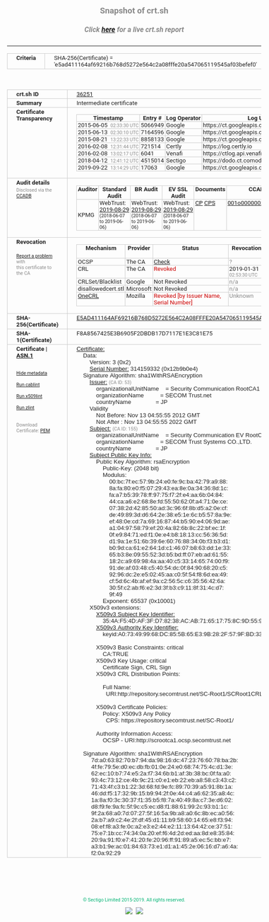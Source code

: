 # 
### Snapshot of crt.sh
##### Click [here](https://crt.sh/?q=E5AD411164AF69216B768D5272E564C2A08FFFE20A547065119545AF03BEFEF0) for a live crt.sh report

---
<!DOCTYPE HTML PUBLIC "-//W3C//DTD HTML 4.0 Transitional//EN">
<HTML>
<HEAD>
  <META http-equiv="Content-Type" content="text/html; charset=UTF-8">
  <TITLE>crt.sh | e5ad411164af69216b768d5272e564c2a08fffe20a547065119545af03befef0</TITLE>
  <META name="description" content="Free CT Log Certificate Search Tool from Sectigo (formerly Comodo CA)">
  <META name="keywords" content="crt.sh, CT, Certificate Transparency, Certificate Search, SSL Certificate, Sectigo, Comodo CA">
  <LINK href="//fonts.googleapis.com/css?family=Roboto+Mono|Roboto:400,400i,700,700i" rel="stylesheet">
  <STYLE type="text/css">
    a {
      white-space: nowrap;
    }
    body {
      color: #888888;
      font: 12pt Roboto, sans-serif;
      padding-top: 10px;
      text-align: center
    }
    form {
      margin: 0px
    }
    span {
      border-radius: 10px
    }
    span.heading {
      color: #888888;
      font: 12pt Roboto, sans-serif
    }
    span.title {
      background-color: #00B373;
      color: #FFFFFF;
      font: bold 18pt Roboto, sans-serif;
      padding: 0px 5px
    }
    span.text {
      color: #888888;
      font: 10pt Roboto, sans-serif
    }
    span.whiteongrey {
      background-color: #D9D9D6;
      color: #FFFFFF;
      font: bold 18pt Roboto, sans-serif;
      padding: 0px 5px
    }
    table {
      border-collapse: collapse;
      color: #222222;
      font: 10pt Roboto, sans-serif;
      margin-left: auto;
      margin-right: auto
    }
    table.options {
      border: none;
      margin-left: 10px
    }
    td, th {
      border: 1px solid #CCCCCC;
      padding: 0px 2px;
      text-align: left;
      vertical-align: top
    }
    td.outer, th.outer {
      border: 1px solid #CCCCCC;
      padding: 2px 20px;
      text-align: left
    }
    th.heading {
      color: #888888;
      font: bold italic 12pt Roboto, sans-serif;
      padding: 20px 0px 0px;
      text-align: center
    }
    th.options, td.options {
      border: none;
      vertical-align: middle
    }
    td.text {
      font: 10pt "Roboto Mono", sans-serif;
      padding: 2px 20px
    }
    td.heading {
      border: none;
      color: #888888;
      font: 12pt Roboto, sans-serif;
      padding-top: 20px;
      text-align: center
    }
    table.lint td, th {
      text-align: center
    }
    .button {
      background-color: #00B373;
      border-radius: 10px;
      color: #FFFFFF;
      font: bold 13pt Roboto, sans-serif
    }
    .copyright {
      font: 8pt Roboto, sans-serif;
      color: #00B373
    }
    .input {
      border: 1px solid #888888;
      font-weight: bold;
      text-align: center
    }
    .small {
      font: 8pt Roboto, sans-serif;
      color: #888888
    }
    .error {
      background-color: #FFDFDF;
      color: #CC0000;
      font-weight: bold
    }
    .fatal {
      background-color: #0000AA;
      color: #FFFFFF;
      font-weight: bold
    }
    .notice {
      background-color: #FFFFDF;
      color: #606000
    }
    .warning {
      background-color: #FFEFDF;
      color: #DF6000
    }
  </STYLE>
</HEAD>
<BODY>

<TABLE>
  <TR>
    <TH class="outer">Criteria</TH>
    <TD class="outer">SHA-256(Certificate) = 'e5ad411164af69216b768d5272e564c2a08fffe20a547065119545af03befef0'</TD>
  </TR>
</TABLE>
<BR>
<TABLE>
  <TR>
    <TH class="outer">crt.sh ID</TH>
    <TD class="outer"><A href="?id=36251">36251</A></TD>
  </TR>
  <TR>
    <TH class="outer">Summary</TH>
    <TD class="outer">Intermediate certificate</TD>
  </TR>
  <TR>
    <TH class="outer">Certificate<BR>Transparency</TH>
    <TD class="outer">
<TABLE class="options" style="margin-left:0px">
  <TR>
    <TH>Timestamp</TH>
    <TH>Entry #</TH>
    <TH>Log Operator</TH>
    <TH>Log URL</TH>
  </TR>
  <TR>
    <TD>2015-06-05&nbsp; <FONT class="small">02:33:30 UTC</FONT></TD>
    <TD>5066949</TD>
    <TD>Google</TD>
    <TD>https://ct.googleapis.com/rocketeer</TD>
  </TR>
  <TR>
    <TD>2015-06-13&nbsp; <FONT class="small">02:30:10 UTC</FONT></TD>
    <TD>7164596</TD>
    <TD>Google</TD>
    <TD>https://ct.googleapis.com/aviator</TD>
  </TR>
  <TR>
    <TD>2015-08-21&nbsp; <FONT class="small">13:22:33 UTC</FONT></TD>
    <TD>8858133</TD>
    <TD>Google</TD>
    <TD>https://ct.googleapis.com/pilot</TD>
  </TR>
  <TR>
    <TD>2016-02-08&nbsp; <FONT class="small">12:31:44 UTC</FONT></TD>
    <TD>721514</TD>
    <TD>Certly</TD>
    <TD>https://log.certly.io</TD>
  </TR>
  <TR>
    <TD>2016-02-08&nbsp; <FONT class="small">13:02:17 UTC</FONT></TD>
    <TD>6041</TD>
    <TD>Venafi</TD>
    <TD>https://ctlog.api.venafi.com</TD>
  </TR>
  <TR>
    <TD>2018-04-12&nbsp; <FONT class="small">12:41:12 UTC</FONT></TD>
    <TD>4515014</TD>
    <TD>Sectigo</TD>
    <TD>https://dodo.ct.comodo.com</TD>
  </TR>
  <TR>
    <TD>2019-09-22&nbsp; <FONT class="small">13:14:29 UTC</FONT></TD>
    <TD>17063</TD>
    <TD>Google</TD>
    <TD>https://ct.googleapis.com/logs/argon2022</TD>
  </TR>
</TABLE>
    </TD>
  </TR>
  <TR>
    <TH class="outer">Audit details<BR>
      <DIV class="small" style="padding-top:3px">Disclosed via the
        <A href="//ccadb-public.secure.force.com/mozilla/PublicAllIntermediateCerts" target="_blank">CCADB</A></DIV>
    </TH>
    <TD class="outer">
<TABLE class="options" style="margin-left:0px">
  <TR>
    <TH>Auditor</TH>
    <TH>Standard Audit</TH>
    <TH>BR Audit</TH>
    <TH>EV SSL Audit</TH>
    <TH>Documents</TH>
    <TH>CCADB</TH>
    <TH>Root Owner / Certificate</TH>
  </TR>
  <TR>
    <TD style="vertical-align:middle">KPMG</TD>
    <TD>WebTrust:
      <A href="https://www.cpacanada.ca/generichandlers/CPACHandler.ashx?attachmentid=234693" target="_blank">2019-08-29</A>
      <BR><FONT style="font-size:8pt">(2018-06-07 to 2019-06-06)</FONT></TD>
    <TD>WebTrust:
      <A href="https://www.cpacanada.ca/generichandlers/CPACHandler.ashx?attachmentid=234694" target="_blank">2019-08-29</A>
      <BR><FONT style="font-size:8pt">(2018-06-07 to 2019-06-06)</FONT></TD>
    <TD>WebTrust:
      <A href="https://www.cpacanada.ca/generichandlers/CPACHandler.ashx?attachmentid=234695" target="_blank">2019-08-29</A>
      <BR><FONT style="font-size:8pt">(2018-06-07 to 2019-06-06)</FONT></TD>
    <TD>
      <A href="https://repository.secomtrust.net/SC-Root/SCRootCP1-EN.pdf" target="blank">CP</A>
      <A href="https://repository.secomtrust.net/SC-Root/SCRootCPS-EN.pdf" target="blank">CPS</A>
    </TD>
    <TD><A href="//ccadb.force.com/001o000000xOpg9AAC" target="_blank">001o000000xOpg9AAC</A></TD>
    <TD><A href="/?id=144">SECOM Trust Systems CO., LTD.</A></TD>
  </TR>
</TABLE>
    </TD>
  </TR>
  <TR>
    <TH class="outer">Revocation<BR><BR>
      <DIV class="small" style="padding-top:3px"><A href="?id=36251&opt=problemreporting">Report a problem</A> with<BR>this certificate to the CA</DIV></TH>
    <TD class="outer">
      <TABLE class="options" style="margin-left:0px">
        <TR>
          <TH>Mechanism</TH>
          <TH>Provider</TH>
          <TH>Status</TH>
          <TH>Revocation Date</TH>
          <TH>Last Observed in CRL</TH>
          <TH>Last Checked <SPAN style="color:#CC0000;vertical-align:middle;font-size:70%;font-weight:normal">(Error)</SPAN></TH>
        </TR>
        <TR>
          <TD>OCSP</TD>
          <TD>The CA</TD>
          <TD><A href="?id=36251&opt=ocsp">Check</A></TD>
          <TD><SPAN style="color:#888888">?</SPAN></TD>
          <TD><SPAN style="color:#888888">n/a</SPAN></TD>
          <TD><SPAN style="color:#888888">?</SPAN></TD>
        </TR>
        <TR>
          <TD>CRL</TD>
          <TD>The CA</TD>
          <TD><SPAN style="color:#CC0000">Revoked</SPAN></TD><TD>2019-01-31&nbsp; <FONT class="small">02:53:30 UTC</FONT></TD><TD>2019-09-09&nbsp; <FONT class="small">12:07:56 UTC</FONT></TD><TD>2019-12-04&nbsp; <FONT class="small">16:53:25 UTC</FONT></TD>
        </TR>
        <TR>
          <TD>CRLSet/Blacklist</TD>
          <TD>Google</TD>
          <TD>Not Revoked</TD>
          <TD><SPAN style="color:#888888">n/a</SPAN></TD>
          <TD><SPAN style="color:#888888">n/a</SPAN></TD>
          <TD><SPAN style="color:#888888">n/a</SPAN></TD>
        </TR>
        <TR>
          <TD>disallowedcert.stl</TD>
          <TD>Microsoft</TD>
          <TD>Not Revoked</TD>
          <TD><SPAN style="color:#888888">n/a</SPAN></TD>
          <TD><SPAN style="color:#888888">n/a</SPAN></TD>
          <TD><SPAN style="color:#888888">n/a</SPAN></TD>
        </TR>
        <TR>
          <TD><A href="/mozilla-onecrl" target="_blank">OneCRL</A></TD>
          <TD>Mozilla</TD>
          <TD><SPAN style="color:#CC0000">Revoked [by Issuer Name, Serial Number]</SPAN></TD><TD><SPAN style="color:#888888">Unknown</SPAN></TD>
          <TD><SPAN style="color:#888888">n/a</SPAN></TD>
          <TD><SPAN style="color:#888888">n/a</SPAN></TD>
        </TR>
      </TABLE>
    </TD>
  </TR>
  <TR>
    <TH class="outer">SHA-256(Certificate)</TH>
    <TD class="outer"><A href="//censys.io/certificates/e5ad411164af69216b768d5272e564c2a08fffe20a547065119545af03befef0">E5AD411164AF69216B768D5272E564C2A08FFFE20A547065119545AF03BEFEF0</A></TD>
  </TR>
  <TR>
    <TH class="outer">SHA-1(Certificate)</TH>
    <TD class="outer">F8A8567425E3B6905F2DBDB17D7117E1E3C81E75</TD>
  </TR>
  <TR>
    <TH class="outer">Certificate | <A href="?asn1=36251">ASN.1</A>
      <SPAN class="small"><BR>
      <BR><BR><A href="?id=36251&opt=nometadata">Hide metadata</A>
      <BR><BR><A href="?id=36251&opt=cablint">Run cablint</A>
      <BR><BR><A href="?id=36251&opt=x509lint">Run x509lint</A>
      <BR><BR><A href="?id=36251&opt=zlint">Run zlint</A>
      <BR><BR><BR>Download Certificate: <A href="?d=36251">PEM</A>
      </SPAN>
    </TH>
    <TD class="text"><A href="?d=36251">Certificate:</A><BR>&nbsp;&nbsp;&nbsp;&nbsp;Data:<BR>&nbsp;&nbsp;&nbsp;&nbsp;&nbsp;&nbsp;&nbsp;&nbsp;Version:&nbsp;3&nbsp;(0x2)<BR>&nbsp;&nbsp;&nbsp;&nbsp;&nbsp;&nbsp;&nbsp;&nbsp;<A href="?serial=12b9b0e4">Serial&nbsp;Number:</A>&nbsp;314159332&nbsp;(0x12b9b0e4)<BR>&nbsp;&nbsp;&nbsp;&nbsp;Signature&nbsp;Algorithm:&nbsp;sha1WithRSAEncryption<BR>&nbsp;&nbsp;&nbsp;&nbsp;&nbsp;&nbsp;&nbsp;&nbsp;<A href="?caid=53">Issuer:</A> <SPAN class="small">(CA ID: 53)</SPAN><BR>&nbsp;&nbsp;&nbsp;&nbsp;&nbsp;&nbsp;&nbsp;&nbsp;&nbsp;&nbsp;&nbsp;&nbsp;organizationalUnitName&nbsp;&nbsp;&nbsp;&nbsp;=&nbsp;Security&nbsp;Communication&nbsp;RootCA1<BR>&nbsp;&nbsp;&nbsp;&nbsp;&nbsp;&nbsp;&nbsp;&nbsp;&nbsp;&nbsp;&nbsp;&nbsp;organizationName&nbsp;&nbsp;&nbsp;&nbsp;&nbsp;&nbsp;&nbsp;&nbsp;&nbsp;&nbsp;=&nbsp;SECOM&nbsp;Trust.net<BR>&nbsp;&nbsp;&nbsp;&nbsp;&nbsp;&nbsp;&nbsp;&nbsp;&nbsp;&nbsp;&nbsp;&nbsp;countryName&nbsp;&nbsp;&nbsp;&nbsp;&nbsp;&nbsp;&nbsp;&nbsp;&nbsp;&nbsp;&nbsp;&nbsp;&nbsp;&nbsp;&nbsp;=&nbsp;JP<BR>&nbsp;&nbsp;&nbsp;&nbsp;&nbsp;&nbsp;&nbsp;&nbsp;Validity<BR>&nbsp;&nbsp;&nbsp;&nbsp;&nbsp;&nbsp;&nbsp;&nbsp;&nbsp;&nbsp;&nbsp;&nbsp;Not&nbsp;Before:&nbsp;Nov&nbsp;13&nbsp;04:55:55&nbsp;2012&nbsp;GMT<BR>&nbsp;&nbsp;&nbsp;&nbsp;&nbsp;&nbsp;&nbsp;&nbsp;&nbsp;&nbsp;&nbsp;&nbsp;Not&nbsp;After&nbsp;:&nbsp;Nov&nbsp;13&nbsp;04:55:55&nbsp;2022&nbsp;GMT<BR>&nbsp;&nbsp;&nbsp;&nbsp;&nbsp;&nbsp;&nbsp;&nbsp;<A href="?caid=155">Subject:</A> <SPAN class="small">(CA ID: 155)</SPAN><BR>&nbsp;&nbsp;&nbsp;&nbsp;&nbsp;&nbsp;&nbsp;&nbsp;&nbsp;&nbsp;&nbsp;&nbsp;organizationalUnitName&nbsp;&nbsp;&nbsp;&nbsp;=&nbsp;Security&nbsp;Communication&nbsp;EV&nbsp;RootCA1<BR>&nbsp;&nbsp;&nbsp;&nbsp;&nbsp;&nbsp;&nbsp;&nbsp;&nbsp;&nbsp;&nbsp;&nbsp;organizationName&nbsp;&nbsp;&nbsp;&nbsp;&nbsp;&nbsp;&nbsp;&nbsp;&nbsp;&nbsp;=&nbsp;SECOM&nbsp;Trust&nbsp;Systems&nbsp;CO.,LTD.<BR>&nbsp;&nbsp;&nbsp;&nbsp;&nbsp;&nbsp;&nbsp;&nbsp;&nbsp;&nbsp;&nbsp;&nbsp;countryName&nbsp;&nbsp;&nbsp;&nbsp;&nbsp;&nbsp;&nbsp;&nbsp;&nbsp;&nbsp;&nbsp;&nbsp;&nbsp;&nbsp;&nbsp;=&nbsp;JP<BR>&nbsp;&nbsp;&nbsp;&nbsp;&nbsp;&nbsp;&nbsp;&nbsp;<A href="?spkisha256=6544ff9adb642c4c3698a60d8143b6b93bcef01365b540f614dcc2a45ab94d31">Subject&nbsp;Public&nbsp;Key&nbsp;Info:</A><BR>&nbsp;&nbsp;&nbsp;&nbsp;&nbsp;&nbsp;&nbsp;&nbsp;&nbsp;&nbsp;&nbsp;&nbsp;Public&nbsp;Key&nbsp;Algorithm:&nbsp;rsaEncryption<BR>&nbsp;&nbsp;&nbsp;&nbsp;&nbsp;&nbsp;&nbsp;&nbsp;&nbsp;&nbsp;&nbsp;&nbsp;&nbsp;&nbsp;&nbsp;&nbsp;Public-Key:&nbsp;(2048&nbsp;bit)<BR>&nbsp;&nbsp;&nbsp;&nbsp;&nbsp;&nbsp;&nbsp;&nbsp;&nbsp;&nbsp;&nbsp;&nbsp;&nbsp;&nbsp;&nbsp;&nbsp;Modulus:<BR>&nbsp;&nbsp;&nbsp;&nbsp;&nbsp;&nbsp;&nbsp;&nbsp;&nbsp;&nbsp;&nbsp;&nbsp;&nbsp;&nbsp;&nbsp;&nbsp;&nbsp;&nbsp;&nbsp;&nbsp;00:bc:7f:ec:57:9b:24:e0:fe:9c:ba:42:79:a9:88:<BR>&nbsp;&nbsp;&nbsp;&nbsp;&nbsp;&nbsp;&nbsp;&nbsp;&nbsp;&nbsp;&nbsp;&nbsp;&nbsp;&nbsp;&nbsp;&nbsp;&nbsp;&nbsp;&nbsp;&nbsp;8a:fa:80:e0:f5:07:29:43:ea:8e:0a:34:36:8d:1c:<BR>&nbsp;&nbsp;&nbsp;&nbsp;&nbsp;&nbsp;&nbsp;&nbsp;&nbsp;&nbsp;&nbsp;&nbsp;&nbsp;&nbsp;&nbsp;&nbsp;&nbsp;&nbsp;&nbsp;&nbsp;fa:a7:b5:39:78:ff:97:75:f7:2f:e4:aa:6b:04:84:<BR>&nbsp;&nbsp;&nbsp;&nbsp;&nbsp;&nbsp;&nbsp;&nbsp;&nbsp;&nbsp;&nbsp;&nbsp;&nbsp;&nbsp;&nbsp;&nbsp;&nbsp;&nbsp;&nbsp;&nbsp;44:ca:a6:e2:68:8e:fd:55:50:62:0f:a4:71:0e:ce:<BR>&nbsp;&nbsp;&nbsp;&nbsp;&nbsp;&nbsp;&nbsp;&nbsp;&nbsp;&nbsp;&nbsp;&nbsp;&nbsp;&nbsp;&nbsp;&nbsp;&nbsp;&nbsp;&nbsp;&nbsp;07:38:2d:42:85:50:ad:3c:96:6f:8b:d5:a2:0e:cf:<BR>&nbsp;&nbsp;&nbsp;&nbsp;&nbsp;&nbsp;&nbsp;&nbsp;&nbsp;&nbsp;&nbsp;&nbsp;&nbsp;&nbsp;&nbsp;&nbsp;&nbsp;&nbsp;&nbsp;&nbsp;de:49:89:3d:d6:64:2e:38:e5:1e:6c:b5:57:8a:9e:<BR>&nbsp;&nbsp;&nbsp;&nbsp;&nbsp;&nbsp;&nbsp;&nbsp;&nbsp;&nbsp;&nbsp;&nbsp;&nbsp;&nbsp;&nbsp;&nbsp;&nbsp;&nbsp;&nbsp;&nbsp;ef:48:0e:cd:7a:69:16:87:44:b5:90:e4:06:9d:ae:<BR>&nbsp;&nbsp;&nbsp;&nbsp;&nbsp;&nbsp;&nbsp;&nbsp;&nbsp;&nbsp;&nbsp;&nbsp;&nbsp;&nbsp;&nbsp;&nbsp;&nbsp;&nbsp;&nbsp;&nbsp;a1:04:97:58:79:ef:20:4a:82:6b:8c:22:bf:ec:1f:<BR>&nbsp;&nbsp;&nbsp;&nbsp;&nbsp;&nbsp;&nbsp;&nbsp;&nbsp;&nbsp;&nbsp;&nbsp;&nbsp;&nbsp;&nbsp;&nbsp;&nbsp;&nbsp;&nbsp;&nbsp;0f:e9:84:71:ed:f1:0e:e4:b8:18:13:cc:56:36:5d:<BR>&nbsp;&nbsp;&nbsp;&nbsp;&nbsp;&nbsp;&nbsp;&nbsp;&nbsp;&nbsp;&nbsp;&nbsp;&nbsp;&nbsp;&nbsp;&nbsp;&nbsp;&nbsp;&nbsp;&nbsp;d1:9a:1e:51:6b:39:6e:60:76:88:34:0b:f3:b3:d1:<BR>&nbsp;&nbsp;&nbsp;&nbsp;&nbsp;&nbsp;&nbsp;&nbsp;&nbsp;&nbsp;&nbsp;&nbsp;&nbsp;&nbsp;&nbsp;&nbsp;&nbsp;&nbsp;&nbsp;&nbsp;b0:9d:ca:61:e2:64:1d:c1:46:07:b8:63:dd:1e:33:<BR>&nbsp;&nbsp;&nbsp;&nbsp;&nbsp;&nbsp;&nbsp;&nbsp;&nbsp;&nbsp;&nbsp;&nbsp;&nbsp;&nbsp;&nbsp;&nbsp;&nbsp;&nbsp;&nbsp;&nbsp;65:b3:8e:09:55:52:3d:b5:bd:ff:07:eb:ad:61:55:<BR>&nbsp;&nbsp;&nbsp;&nbsp;&nbsp;&nbsp;&nbsp;&nbsp;&nbsp;&nbsp;&nbsp;&nbsp;&nbsp;&nbsp;&nbsp;&nbsp;&nbsp;&nbsp;&nbsp;&nbsp;18:2c:a9:69:98:4a:aa:40:c5:33:14:65:74:00:f9:<BR>&nbsp;&nbsp;&nbsp;&nbsp;&nbsp;&nbsp;&nbsp;&nbsp;&nbsp;&nbsp;&nbsp;&nbsp;&nbsp;&nbsp;&nbsp;&nbsp;&nbsp;&nbsp;&nbsp;&nbsp;91:de:af:03:48:c5:40:54:dc:0f:84:90:68:20:c5:<BR>&nbsp;&nbsp;&nbsp;&nbsp;&nbsp;&nbsp;&nbsp;&nbsp;&nbsp;&nbsp;&nbsp;&nbsp;&nbsp;&nbsp;&nbsp;&nbsp;&nbsp;&nbsp;&nbsp;&nbsp;92:96:dc:2e:e5:02:45:aa:c0:5f:54:f8:6d:ea:49:<BR>&nbsp;&nbsp;&nbsp;&nbsp;&nbsp;&nbsp;&nbsp;&nbsp;&nbsp;&nbsp;&nbsp;&nbsp;&nbsp;&nbsp;&nbsp;&nbsp;&nbsp;&nbsp;&nbsp;&nbsp;cf:5d:6c:4b:af:ef:9a:c2:56:5c:c6:35:56:42:6a:<BR>&nbsp;&nbsp;&nbsp;&nbsp;&nbsp;&nbsp;&nbsp;&nbsp;&nbsp;&nbsp;&nbsp;&nbsp;&nbsp;&nbsp;&nbsp;&nbsp;&nbsp;&nbsp;&nbsp;&nbsp;30:5f:c2:ab:f6:e2:3d:3f:b3:c9:11:8f:31:4c:d7:<BR>&nbsp;&nbsp;&nbsp;&nbsp;&nbsp;&nbsp;&nbsp;&nbsp;&nbsp;&nbsp;&nbsp;&nbsp;&nbsp;&nbsp;&nbsp;&nbsp;&nbsp;&nbsp;&nbsp;&nbsp;9f:49<BR>&nbsp;&nbsp;&nbsp;&nbsp;&nbsp;&nbsp;&nbsp;&nbsp;&nbsp;&nbsp;&nbsp;&nbsp;&nbsp;&nbsp;&nbsp;&nbsp;Exponent:&nbsp;65537&nbsp;(0x10001)<BR>&nbsp;&nbsp;&nbsp;&nbsp;&nbsp;&nbsp;&nbsp;&nbsp;X509v3&nbsp;extensions:<BR>&nbsp;&nbsp;&nbsp;&nbsp;&nbsp;&nbsp;&nbsp;&nbsp;&nbsp;&nbsp;&nbsp;&nbsp;<A href="?ski=354af54daf3fd78238acab716517758c9d5593e6">X509v3&nbsp;Subject&nbsp;Key&nbsp;Identifier:</A><BR>&nbsp;&nbsp;&nbsp;&nbsp;&nbsp;&nbsp;&nbsp;&nbsp;&nbsp;&nbsp;&nbsp;&nbsp;&nbsp;&nbsp;&nbsp;&nbsp;35:4A:F5:4D:AF:3F:D7:82:38:AC:AB:71:65:17:75:8C:9D:55:93:E6<BR>&nbsp;&nbsp;&nbsp;&nbsp;&nbsp;&nbsp;&nbsp;&nbsp;&nbsp;&nbsp;&nbsp;&nbsp;<A href="?ski=a073499968dc855b65e39b282f579fbd33bc0748">X509v3&nbsp;Authority&nbsp;Key&nbsp;Identifier:</A><BR>&nbsp;&nbsp;&nbsp;&nbsp;&nbsp;&nbsp;&nbsp;&nbsp;&nbsp;&nbsp;&nbsp;&nbsp;&nbsp;&nbsp;&nbsp;&nbsp;keyid:A0:73:49:99:68:DC:85:5B:65:E3:9B:28:2F:57:9F:BD:33:BC:07:48<BR><BR>&nbsp;&nbsp;&nbsp;&nbsp;&nbsp;&nbsp;&nbsp;&nbsp;&nbsp;&nbsp;&nbsp;&nbsp;X509v3&nbsp;Basic&nbsp;Constraints:&nbsp;critical<BR>&nbsp;&nbsp;&nbsp;&nbsp;&nbsp;&nbsp;&nbsp;&nbsp;&nbsp;&nbsp;&nbsp;&nbsp;&nbsp;&nbsp;&nbsp;&nbsp;CA:TRUE<BR>&nbsp;&nbsp;&nbsp;&nbsp;&nbsp;&nbsp;&nbsp;&nbsp;&nbsp;&nbsp;&nbsp;&nbsp;X509v3&nbsp;Key&nbsp;Usage:&nbsp;critical<BR>&nbsp;&nbsp;&nbsp;&nbsp;&nbsp;&nbsp;&nbsp;&nbsp;&nbsp;&nbsp;&nbsp;&nbsp;&nbsp;&nbsp;&nbsp;&nbsp;Certificate&nbsp;Sign,&nbsp;CRL&nbsp;Sign<BR>&nbsp;&nbsp;&nbsp;&nbsp;&nbsp;&nbsp;&nbsp;&nbsp;&nbsp;&nbsp;&nbsp;&nbsp;X509v3&nbsp;CRL&nbsp;Distribution&nbsp;Points:&nbsp;<BR><BR>&nbsp;&nbsp;&nbsp;&nbsp;&nbsp;&nbsp;&nbsp;&nbsp;&nbsp;&nbsp;&nbsp;&nbsp;&nbsp;&nbsp;&nbsp;&nbsp;Full&nbsp;Name:<BR>&nbsp;&nbsp;&nbsp;&nbsp;&nbsp;&nbsp;&nbsp;&nbsp;&nbsp;&nbsp;&nbsp;&nbsp;&nbsp;&nbsp;&nbsp;&nbsp;&nbsp;&nbsp;URI:http://repository.secomtrust.net/SC-Root1/SCRoot1CRL.crl<BR><BR>&nbsp;&nbsp;&nbsp;&nbsp;&nbsp;&nbsp;&nbsp;&nbsp;&nbsp;&nbsp;&nbsp;&nbsp;X509v3&nbsp;Certificate&nbsp;Policies:&nbsp;<BR>&nbsp;&nbsp;&nbsp;&nbsp;&nbsp;&nbsp;&nbsp;&nbsp;&nbsp;&nbsp;&nbsp;&nbsp;&nbsp;&nbsp;&nbsp;&nbsp;Policy:&nbsp;X509v3&nbsp;Any&nbsp;Policy<BR>&nbsp;&nbsp;&nbsp;&nbsp;&nbsp;&nbsp;&nbsp;&nbsp;&nbsp;&nbsp;&nbsp;&nbsp;&nbsp;&nbsp;&nbsp;&nbsp;&nbsp;&nbsp;CPS:&nbsp;https://repository.secomtrust.net/SC-Root1/<BR><BR>&nbsp;&nbsp;&nbsp;&nbsp;&nbsp;&nbsp;&nbsp;&nbsp;&nbsp;&nbsp;&nbsp;&nbsp;Authority&nbsp;Information&nbsp;Access:&nbsp;<BR>&nbsp;&nbsp;&nbsp;&nbsp;&nbsp;&nbsp;&nbsp;&nbsp;&nbsp;&nbsp;&nbsp;&nbsp;&nbsp;&nbsp;&nbsp;&nbsp;OCSP&nbsp;-&nbsp;URI:http://scrootca1.ocsp.secomtrust.net<BR><BR>&nbsp;&nbsp;&nbsp;&nbsp;Signature&nbsp;Algorithm:&nbsp;sha1WithRSAEncryption<BR>&nbsp;&nbsp;&nbsp;&nbsp;&nbsp;&nbsp;&nbsp;&nbsp;&nbsp;7d:a0:63:82:70:b7:94:da:98:16:dc:47:23:76:60:78:ba:2b:<BR>&nbsp;&nbsp;&nbsp;&nbsp;&nbsp;&nbsp;&nbsp;&nbsp;&nbsp;4f:fe:79:5e:d0:ec:db:fb:01:0e:24:e0:68:74:75:4c:d1:3e:<BR>&nbsp;&nbsp;&nbsp;&nbsp;&nbsp;&nbsp;&nbsp;&nbsp;&nbsp;62:ec:10:b7:74:e5:2a:f7:34:6b:b1:af:3b:38:bc:0f:fa:a0:<BR>&nbsp;&nbsp;&nbsp;&nbsp;&nbsp;&nbsp;&nbsp;&nbsp;&nbsp;93:4c:73:12:ce:4b:9c:21:c0:e1:eb:22:eb:a8:58:c3:43:c2:<BR>&nbsp;&nbsp;&nbsp;&nbsp;&nbsp;&nbsp;&nbsp;&nbsp;&nbsp;71:43:4f:c3:b1:22:3d:68:fd:9e:fc:89:70:39:a5:91:8b:1a:<BR>&nbsp;&nbsp;&nbsp;&nbsp;&nbsp;&nbsp;&nbsp;&nbsp;&nbsp;46:dd:f5:17:32:9b:15:b9:94:2f:0e:44:c4:a6:62:35:a8:4c:<BR>&nbsp;&nbsp;&nbsp;&nbsp;&nbsp;&nbsp;&nbsp;&nbsp;&nbsp;1a:8a:f0:3c:30:37:f1:35:b5:f8:7a:40:49:8a:c7:3e:d6:02:<BR>&nbsp;&nbsp;&nbsp;&nbsp;&nbsp;&nbsp;&nbsp;&nbsp;&nbsp;d8:f9:fe:9a:fc:5f:9c:c5:ec:d8:f1:88:61:99:2c:93:b1:1c:<BR>&nbsp;&nbsp;&nbsp;&nbsp;&nbsp;&nbsp;&nbsp;&nbsp;&nbsp;9f:2a:68:a0:7d:07:27:5f:16:5a:9b:a8:a0:6c:8b:ec:a0:56:<BR>&nbsp;&nbsp;&nbsp;&nbsp;&nbsp;&nbsp;&nbsp;&nbsp;&nbsp;2a:b7:a9:c2:4e:2f:df:45:d1:11:b9:58:60:14:65:e8:f3:94:<BR>&nbsp;&nbsp;&nbsp;&nbsp;&nbsp;&nbsp;&nbsp;&nbsp;&nbsp;08:ef:f8:a3:fe:0c:a2:e3:e2:44:e2:11:13:64:42:ce:37:51:<BR>&nbsp;&nbsp;&nbsp;&nbsp;&nbsp;&nbsp;&nbsp;&nbsp;&nbsp;75:e7:1b:cc:74:34:0a:20:ef:f6:4d:2d:ed:aa:8d:e8:35:84:<BR>&nbsp;&nbsp;&nbsp;&nbsp;&nbsp;&nbsp;&nbsp;&nbsp;&nbsp;20:9a:91:f0:e7:41:20:fe:20:96:ff:91:89:a5:ec:5c:bb:e7:<BR>&nbsp;&nbsp;&nbsp;&nbsp;&nbsp;&nbsp;&nbsp;&nbsp;&nbsp;a3:b1:9e:ac:01:84:63:73:e1:d1:a1:45:2e:06:16:d7:a6:4a:<BR>&nbsp;&nbsp;&nbsp;&nbsp;&nbsp;&nbsp;&nbsp;&nbsp;&nbsp;f2:0a:92:29<BR>    </TD>
  </TR>
</TABLE>

  <BR><BR><BR>

  <P class="copyright">&copy; Sectigo Limited 2015-2019. All rights reserved.</P>
  <DIV>
    <A href="https://sectigo.com/"><IMG src="/sectigo_s.png"></A>
    &nbsp;<A href="https://github.com/crtsh"><IMG src="/GitHub-Mark-32px.png"></A>
  </DIV>
</BODY>
</HTML>
